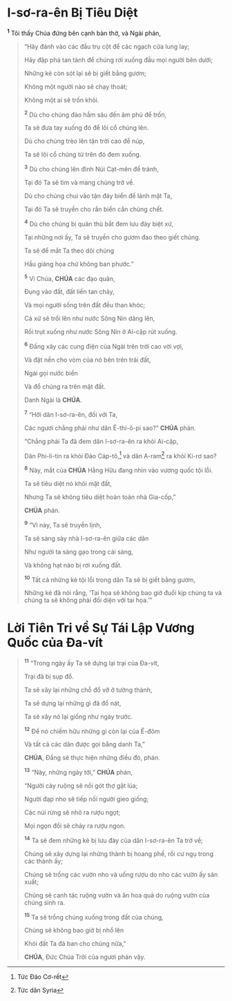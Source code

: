 # I-sơ-ra-ên Bị Tiêu Diệt
<sup><b>1</b></sup> Tôi thấy Chúa đứng bên cạnh bàn thờ, và Ngài phán,

> “Hãy đánh vào các đầu trụ cột để các ngạch cửa lung lay;
>
> Hãy đập phá tan tành để chúng rơi xuống đầu mọi người bên dưới;
>
> Những kẻ còn sót lại sẽ bị giết bằng gươm;
>
> Không một người nào sẽ chạy thoát;
>
> Không một ai sẽ trốn khỏi.
>
> <sup><b>2</b></sup> Dù cho chúng đào hầm sâu đến âm phủ để trốn,
>
> Ta sẽ đưa tay xuống đó để lôi cổ chúng lên.
>
> Dù cho chúng trèo lên tận trời cao để núp,
>
> Ta sẽ lôi cổ chúng từ trên đó đem xuống.
>
> <sup><b>3</b></sup> Dù cho chúng lên đỉnh Núi Cạt-mên để tránh,
>
> Tại đó Ta sẽ tìm và mang chúng trở về.
>
> Dù cho chúng chui vào tận đáy biển để lánh mặt Ta,
>
> Tại đó Ta sẽ truyền cho rắn biển cắn chúng chết.
>
> <sup><b>4</b></sup> Dù cho chúng bị quân thù bắt đem lưu đày biệt xứ,
>
> Tại những nơi ấy, Ta sẽ truyền cho gươm đao theo giết chúng.
>
> Ta sẽ để mắt Ta theo dõi chúng
>
> Hầu giáng họa chứ không ban phước.”
>
> <sup><b>5</b></sup> Vì Chúa, **CHÚA** các đạo quân,
>
> Đụng vào đất, đất liền tan chảy,
>
> Và mọi người sống trên đất đều than khóc;
>
> Cả xứ sẽ trồi lên như nước Sông Nin dâng lên,
>
> Rồi trụt xuống như nước Sông Nin ở Ai-cập rút xuống.
>
> <sup><b>6</b></sup> Đấng xây các cung điện của Ngài trên trời cao vời vợi,
>
> Và đặt nền cho vòm của nó bên trên trái đất,
>
> Ngài gọi nước biển
>
> Và đổ chúng ra trên mặt đất.
>
> Danh Ngài là **CHÚA**.
>
> <sup><b>7</b></sup> “Hỡi dân I-sơ-ra-ên, đối với Ta,
>
> Các ngươi chẳng phải như dân Ê-thi-ô-pi sao?” **CHÚA** phán.
>
> “Chẳng phải Ta đã đem dân I-sơ-ra-ên ra khỏi Ai-cập,
>
> Dân Phi-li-tin ra khỏi Đảo Cáp-tô,[^1-e0dbf125-d878-464a-b8ce-b4f9ffb16e96] và dân A-ram[^2-e0dbf125-d878-464a-b8ce-b4f9ffb16e96] ra khỏi Ki-rơ sao?
>
> <sup><b>8</b></sup> Này, mắt của **CHÚA** Hằng Hữu đang nhìn vào vương quốc tội lỗi.
>
> Ta sẽ tiêu diệt nó khỏi mặt đất,
>
> Nhưng Ta sẽ không tiêu diệt hoàn toàn nhà Gia-cốp,”
>
> **CHÚA** phán.
>
> <sup><b>9</b></sup> “Vì này, Ta sẽ truyền lịnh,
>
> Ta sẽ sàng sảy nhà I-sơ-ra-ên giữa các dân
>
> Như người ta sàng gạo trong cái sàng,
>
> Và không hạt nào bị rơi xuống đất.
>
> <sup><b>10</b></sup> Tất cả những kẻ tội lỗi trong dân Ta sẽ bị giết bằng gươm,
>
> Những kẻ đã nói rằng, ‘Tai họa sẽ không bao giờ đuổi kịp chúng ta và chúng ta sẽ không phải đối diện với tai họa.’”

# Lời Tiên Tri về Sự Tái Lập Vương Quốc của Đa-vít

> <sup><b>11</b></sup> “Trong ngày ấy Ta sẽ dựng lại trại của Đa-vít,
>
> Trại đã bị sụp đổ.
>
> Ta sẽ xây lại những chỗ đổ vỡ ở tường thành,
>
> Ta sẽ dựng lại những gì đã đổ nát,
>
> Ta sẽ xây nó lại giống như ngày trước.
>
> <sup><b>12</b></sup> Để nó chiếm hữu những gì còn lại của Ê-đôm
>
> Và tất cả các dân được gọi bằng danh Ta,”
>
> **CHÚA**, Đấng sẽ thực hiện những điều đó, phán.
>
> <sup><b>13</b></sup> “Này, những ngày tới,” **CHÚA** phán,
>
> “Người cày ruộng sẽ nối gót thợ gặt lúa;
>
> Người đạp nho sẽ tiếp nối người gieo giống;
>
> Các núi rừng sẽ nhỏ ra rượu ngọt;
>
> Mọi ngọn đồi sẽ chảy ra rượu ngon.
>
> <sup><b>14</b></sup> Ta sẽ đem những kẻ bị lưu đày của dân I-sơ-ra-ên Ta trở về;
>
> Chúng sẽ xây dựng lại những thành bị hoang phế, rồi cư ngụ trong các thành ấy;
>
> Chúng sẽ trồng các vườn nho và uống rượu do nho các vườn ấy sản xuất;
>
> Chúng sẽ canh tác ruộng vườn và ăn hoa quả do ruộng vườn của chúng sinh ra.
>
> <sup><b>15</b></sup> Ta sẽ trồng chúng xuống trong đất của chúng,
>
> Chúng sẽ không bao giờ bị nhổ lên
>
> Khỏi đất Ta đã ban cho chúng nữa,”
>
> **CHÚA**, Đức Chúa Trời của ngươi phán vậy.

[^1-e0dbf125-d878-464a-b8ce-b4f9ffb16e96]: Tức Đảo Cơ-rết
[^2-e0dbf125-d878-464a-b8ce-b4f9ffb16e96]: Tức dân Syria